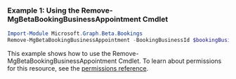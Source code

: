 ### Example 1: Using the Remove-MgBetaBookingBusinessAppointment Cmdlet
```powershell
Import-Module Microsoft.Graph.Beta.Bookings
Remove-MgBetaBookingBusinessAppointment -BookingBusinessId $bookingBusinessId -BookingAppointmentId $bookingAppointmentId
```
This example shows how to use the Remove-MgBetaBookingBusinessAppointment Cmdlet.
To learn about permissions for this resource, see the [permissions reference](/graph/permissions-reference).
